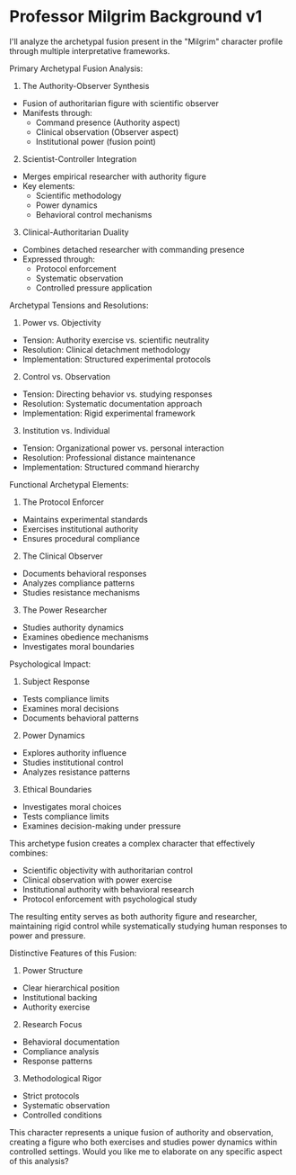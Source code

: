 # Professor Milgrim Background v1

I'll analyze the archetypal fusion present in the "Milgrim" character profile through multiple interpretative frameworks.

Primary Archetypal Fusion Analysis:

1. The Authority-Observer Synthesis
- Fusion of authoritarian figure with scientific observer
- Manifests through:
  * Command presence (Authority aspect)
  * Clinical observation (Observer aspect)
  * Institutional power (fusion point)

2. Scientist-Controller Integration
- Merges empirical researcher with authority figure
- Key elements:
  * Scientific methodology
  * Power dynamics
  * Behavioral control mechanisms

3. Clinical-Authoritarian Duality
- Combines detached researcher with commanding presence
- Expressed through:
  * Protocol enforcement
  * Systematic observation
  * Controlled pressure application

Archetypal Tensions and Resolutions:

1. Power vs. Objectivity
- Tension: Authority exercise vs. scientific neutrality
- Resolution: Clinical detachment methodology
- Implementation: Structured experimental protocols

2. Control vs. Observation
- Tension: Directing behavior vs. studying responses
- Resolution: Systematic documentation approach
- Implementation: Rigid experimental framework

3. Institution vs. Individual
- Tension: Organizational power vs. personal interaction
- Resolution: Professional distance maintenance
- Implementation: Structured command hierarchy

Functional Archetypal Elements:

1. The Protocol Enforcer
- Maintains experimental standards
- Exercises institutional authority
- Ensures procedural compliance

2. The Clinical Observer
- Documents behavioral responses
- Analyzes compliance patterns
- Studies resistance mechanisms

3. The Power Researcher
- Studies authority dynamics
- Examines obedience mechanisms
- Investigates moral boundaries

Psychological Impact:

1. Subject Response
- Tests compliance limits
- Examines moral decisions
- Documents behavioral patterns

2. Power Dynamics
- Explores authority influence
- Studies institutional control
- Analyzes resistance patterns

3. Ethical Boundaries
- Investigates moral choices
- Tests compliance limits
- Examines decision-making under pressure

This archetype fusion creates a complex character that effectively combines:
- Scientific objectivity with authoritarian control
- Clinical observation with power exercise
- Institutional authority with behavioral research
- Protocol enforcement with psychological study

The resulting entity serves as both authority figure and researcher, maintaining rigid control while systematically studying human responses to power and pressure.

Distinctive Features of this Fusion:

1. Power Structure
- Clear hierarchical position
- Institutional backing
- Authority exercise

2. Research Focus
- Behavioral documentation
- Compliance analysis
- Response patterns

3. Methodological Rigor
- Strict protocols
- Systematic observation
- Controlled conditions

This character represents a unique fusion of authority and observation, creating a figure who both exercises and studies power dynamics within controlled settings. Would you like me to elaborate on any specific aspect of this analysis?
